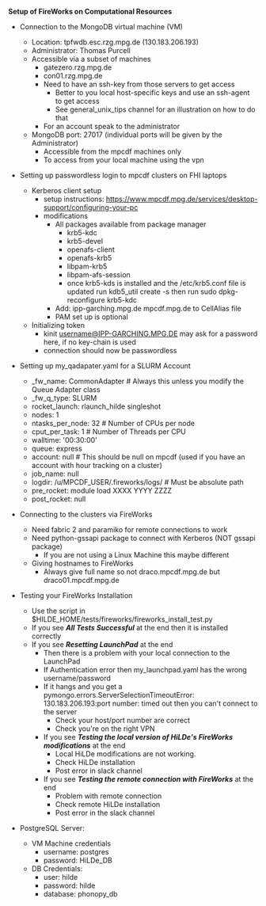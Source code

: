 **Setup of FireWorks on Computational Resources**
* Connection to the MongoDB virtual machine (VM)
  * Location: tpfwdb.esc.rzg.mpg.de (130.183.206.193)
  * Administrator: Thomas Purcell
  * Accessible via a subset of machines
    * gatezero.rzg.mpg.de
    * con01.rzg.mpg.de
    * Need to have an ssh-key from those servers to get access
      * Better to you local host-specific keys and use an ssh-agent to get access
      * See general_unix_tips channel for an illustration on how to do that
    * For an account speak to the administrator
  * MongoDB port: 27017 (individual ports will be given by the Administrator)
    * Accessible from the mpcdf machines only
    * To access from your local machine using the vpn

* Setting up passwordless login to mpcdf clusters on FHI laptops
  * Kerberos client setup
    * setup instructions: https://www.mpcdf.mpg.de/services/desktop-support/configuring-your-pc
    * modifications
      * All packages available from package manager
        * krb5-kdc
        * krb5-devel
        * openafs-client
        * openafs-krb5
        * libpam-krb5
        * libpam-afs-session
        * once krb5-kds is installed and the /etc/krb5.conf file is updated run kdb5_util create -s
          then run sudo dpkg-reconfigure krb5-kdc
      * Add: ipp-garching.mpg.de mpcdf.mpg.de to CellAlias file
      * PAM set up is optional
  * Initializing token
    * kinit username@IPP-GARCHING.MPG.DE may ask for a password here, if no key-chain is used
    * connection should now be passwordless

* Setting up my_qadapater.yaml for a SLURM Account
  * \_fw_name: CommonAdapter # Always this unless you modify the Queue Adapter class
  * \_fw_q_type: SLURM
  * rocket_launch: rlaunch_hilde singleshot
  * nodes: 1
  * ntasks_per_node: 32 # Number of CPUs per node
  * cput_per_task: 1 # Number of Threads per CPU
  * walltime: '00:30:00'
  * queue: express
  * account: null # This should be null on mpcdf (used if you have an account with hour tracking on a cluster)
  * job_name: null
  * logdir: /u/MPCDF_USER/.fireworks/logs/ # Must be absolute path
  * pre_rocket: module load XXXX YYYY ZZZZ
  * post_rocket: null

* Connecting to the clusters via FireWorks
  * Need fabric 2 and paramiko for remote connections to work
  * Need python-gssapi package to connect with Kerberos (NOT gssapi package)
    * If you are not using a Linux Machine this maybe different
  * Giving hostnames to FireWorks
    * Always give full name so not draco.mpcdf.mpg.de but draco01.mpcdf.mpg.de
* Testing your FireWorks Installation
  * Use the script in $HILDE_HOME/tests/fireworks/fireworks_install_test.py
  * If you see *******All Tests Successful******* at the end then it is installed correctly
  * If you see *******Resetting LaunchPad******* at the end
    * Then there is a problem with your local connection to the LaunchPad
    * If Authentication error then my_launchpad.yaml has the wrong username/password
    * If it hangs and you get a pymongo.errors.ServerSelectionTimeoutError: 130.183.206.193:port number: timed out then you can't connect to the server
      * Check your host/port number are correct
      * Check you're on the right VPN
    * If you see *******Testing the local version of HiLDe's FireWorks modifications******* at the end
      * Local HiLDe modifications are not working.
      * Check HiLDe installation
      * Post error in slack channel
    * If you see *******Testing the remote connection with FireWorks******* at the end
      * Problem with remote connection
      * Check remote HiLDe installation
      * Post error in the slack channel
* PostgreSQL Server:
  * VM Machine credentials
    * username: postgres
    * password: HiLDe_DB
  * DB Credentials:
    * user: hilde
    * password: hilde
    * database: phonopy_db

